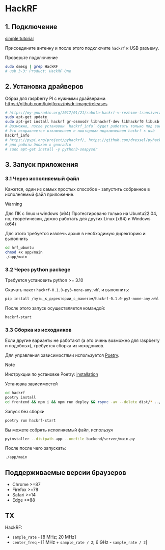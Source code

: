 # HackRF

## 1. Подключение

[simple tutorial](https://my-gnuradio.org/2015/03/19/obzor-hackrf-one-chast-1-raspakovka-i-podklyuchenie/)

Присоедините антенну и после этого подключите `hackrf` к USB разъему.

Проверьте подключение
```bash
sudo dmesg | grep HackRF
# usb 3-3: Product: HackRF One
```

## 2. Установка драйверов

Образ для raspberry PI с нужными драйверами:
https://github.com/luigifcruz/pisdr-image/releases

```bash
# https://my-gnuradio.org/2017/01/21/rabota-hackrf-v-rezhime-transivera-v-gnuradio/
sudo apt-get update
sudo apt-get install hackrf gr-osmosdr libhackrf-dev libhackrf0 libusb-1.0-0 libusb-1.0-0-dev libfftw3-dev
# Возможно, после установки `hackrf_info` будет работать только под sudo
# Это исправляется отключением и повторным подключением hackrf к usb
hackrf_info
# https://pypi.org/project/pyhackrf/, https://github.com/dressel/pyhackrf
# для работы блоков в gnuradio
# sudo apt-get install -y python3-soapysdr
```

## 3. Запуск приложения

### 3.1 Через исполняемый файл

Кажется, один из самых простых способов - запустить собранное в исполняемый файл приложение.

> [!WARNING]
> Для ПК с linux и windows (x64)
> Протестировано только на Ubuntu22.04, но, теоретически, дожно работать для других Linux (x64) и Windows (x64)

Для этого требуется извлечь архив в необходимую директорию и выполнить

```bash
cd hrf_ubuntu
chmod +x app/main
./app/main
```

### 3.2 Через python packege

Требуется установить python >= 3.10

Скачать пакет `hackrf-0.1.0-py3-none-any.whl` и выполнить:

```bash
pip install /путь_к_директории_с_пакетом/hackrf-0.1.0-py3-none-any.whl
```

После этого запуск осуществляется командой:

```bash
hackrf-start
```

### 3.3 Сборка из исходников

Если другие варианты не работают (а это очень возможно для raspberry и подобных),
требуется сборка из исходников.

Для управления зависимостями используется [Poetry](https://python-poetry.org/docs/).

> [!NOTE]
> Инструкции по установке Poetry: [installation](https://python-poetry.org/docs/#installation)

Установка зависимостей
```bash
cd hackrf
poetry install
cd frontend && npm i && npm run deploy && rsync -av --delete dist/* ../app/static && cd ..
 ```

Запуск без сборки
```bash
poetry run hackrf-start
```

Вы можете собрять исполняемый файл, используя

```bash
pyinstaller --distpath app --onefile backend/server/main.py
```
После после чего запускать:
```bash
./app/main
```

## Поддерживаемые версии браузеров
- Chrome >=87
- Firefox >=78
- Safari >=14
- Edge >=88


## ТХ
HackRF:
- `sample_rate` - [8 MHz; 20 MHz]
- `center_freq` - [1 MHz + `sample_rate / 2`; 6 GHz - `sample_rate / 2`]

